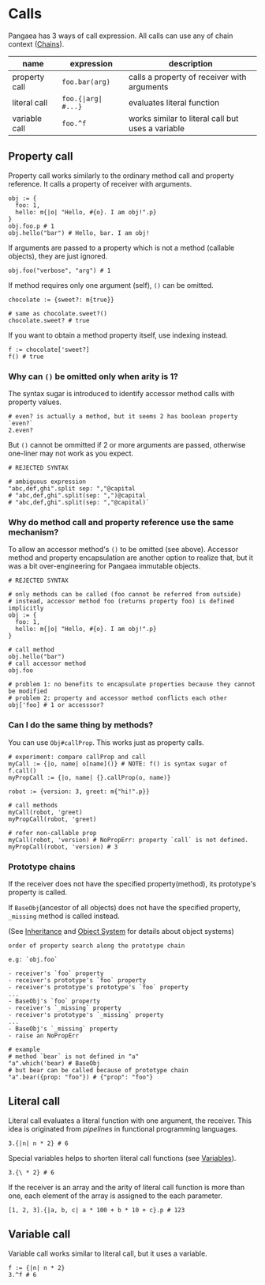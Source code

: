 # Calls

Pangaea has 3 ways of call expression. All calls can use any of chain context ([Chains](./chains.md)).

|name|expression|description|
|-|-|-|
|property call|`foo.bar(arg)`|calls a property of receiver with arguments|
|literal call|<code>foo.{&#124;arg&#124; #...}</code>|evaluates literal function|
|variable call|`foo.^f`|works similar to literal call but uses a variable|

## Property call

Property call works similarly to the ordinary method call and property reference.
It calls a property of receiver with arguments.

```pangaea
obj := {
  foo: 1,
  hello: m{|o| "Hello, #{o}. I am obj!".p}
}
obj.foo.p # 1
obj.hello("bar") # Hello, bar. I am obj!
```

If arguments are passed to a property which is not a method (callable objects), they are just ignored.

```pangaea
obj.foo("verbose", "arg") # 1
```

If method requires only one argument (self), `()` can be omitted.

```pangaea
chocolate := {sweet?: m{true}}

# same as chocolate.sweet?()
chocolate.sweet? # true
```

If you want to obtain a method property itself, use indexing instead.

```pangaea
f := chocolate['sweet?]
f() # true
```

### Why can `()` be omitted only when arity is 1?

The syntax sugar is introduced to identify accessor method calls with property values.

```pangaea
# even? is actually a method, but it seems 2 has boolean property `even?`
2.even?
```

But `()` cannot be ommitted if 2 or more arguments are passed, otherwise one-liner may not work as you expect.

```pangaea
# REJECTED SYNTAX

# ambiguous expression
"abc,def,ghi".split sep: ","@capital
# "abc,def,ghi".split(sep: ",")@capital
# "abc,def,ghi".split(sep: ","@capital)`
```

### Why do method call and property reference use the same mechanism?

To allow an accessor method's `()` to be omitted (see above).
Accessor method and property encapsulation are another option to realize that, but it was a bit over-engineering for Pangaea immutable objects.

```pangaea
# REJECTED SYNTAX

# only methods can be called (foo cannot be referred from outside)
# instead, accessor method foo (returns property foo) is defined implicitly
obj := {
  foo: 1,
  hello: m{|o| "Hello, #{o}. I am obj!".p}
}

# call method
obj.hello("bar")
# call accessor method
obj.foo

# problem 1: no benefits to encapsulate properties because they cannot be modified
# problem 2: property and accessor method conflicts each other
obj['foo] # 1 or accesssor?
```

### Can I do the same thing by methods?

You can use `Obj#callProp`. This works just as property calls.

```pangaea
# experiment: compare callProp and call
myCall := {|o, name| o[name]()} # NOTE: f() is syntax sugar of f.call()
myPropCall := {|o, name| {}.callProp(o, name)}

robot := {version: 3, greet: m{"hi!".p}}

# call methods
myCall(robot, 'greet)
myPropCall(robot, 'greet)

# refer non-callable prop
myCall(robot, 'version) # NoPropErr: property `call` is not defined.
myPropCall(robot, 'version) # 3
```

### Prototype chains

If the receiver does not have the specified property(method), its prototype's property is called.

If `BaseObj`(ancestor of all objects) does not have the specified property, `_missing` method is called instead.

(See [Inheritance](./inheritance.md) and [Object System](./object_system.md) for details about object systems)

```
order of property search along the prototype chain

e.g: `obj.foo`

- receiver's `foo` property
- receiver's prototype's `foo` property
- receiver's prototype's prototype's `foo` property
...
- BaseObj's `foo` property
- receiver's `_missing` property
- receiver's prototype's `_missing` property
...
- BaseObj's `_missing` property
- raise an NoPropErr
```

```pangaea
# example
# method `bear` is not defined in "a"
"a".which('bear) # BaseObj
# but bear can be called because of prototype chain
"a".bear({prop: "foo"}) # {"prop": "foo"}
```

## Literal call

Literal call evaluates a literal function with one argument, the receiver.
This idea is originated from *pipelines* in functional programming languages.

```pangaea
3.{|n| n * 2} # 6
```

Special variables helps to shorten literal call functions (see [Variables](./variables.md)).

```pangaea
3.{\ * 2} # 6
```

If the receiver is an array and the arity of literal call function is more than one,
each element of the array is assigned to the each parameter.

```pangaea
[1, 2, 3].{|a, b, c| a * 100 + b * 10 + c}.p # 123
```

## Variable call

Variable call works similar to literal call, but it uses a variable.

```pangaea
f := {|n| n * 2}
3.^f # 6
```
